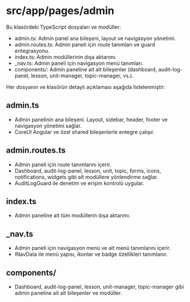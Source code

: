 # src/app/pages/admin

Bu klasördeki TypeScript dosyaları ve modüller:

- admin.ts: Admin panel ana bileşeni, layout ve navigasyon yönetimi.
- admin.routes.ts: Admin paneli için route tanımları ve guard entegrasyonu.
- index.ts: Admin modüllerinin dışa aktarımı.
- _nav.ts: Admin paneli için navigasyon menü tanımları.
- components/: Admin paneline ait alt bileşenler (dashboard, audit-log-panel, lesson, unit-manager, topic-manager, vs.).

Her dosyanın ve klasörün detaylı açıklaması aşağıda listelenmiştir:

## admin.ts
- Admin panelinin ana bileşeni. Layout, sidebar, header, footer ve navigasyon yönetimi sağlar.
- CoreUI Angular ve özel shared bileşenlerle entegre çalışır.

## admin.routes.ts
- Admin paneli için route tanımlarını içerir.
- Dashboard, audit-log-panel, lesson, unit, topic, forms, icons, notifications, widgets gibi alt modüllere yönlendirme sağlar.
- AuditLogGuard ile denetim ve erişim kontrolü uygular.

## index.ts
- Admin paneline ait tüm modüllerin dışa aktarımı.

## _nav.ts
- Admin paneli için navigasyon menü ve alt menü tanımlarını içerir.
- INavData ile menü yapısı, ikonlar ve badge özellikleri tanımlanır.

## components/
- Dashboard, audit-log-panel, lesson, unit-manager, topic-manager gibi admin paneline ait alt bileşenler ve modüller.
